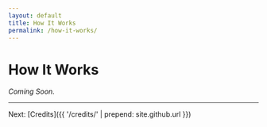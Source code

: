 ```yaml
---
layout: default
title: How It Works
permalink: /how-it-works/
---
```


# How It Works

*Coming Soon.*

<!--

How it works => Link to Netgloo's Blog

-->

-----

Next: [Credits]({{ '/credits/' | prepend: site.github.url }})
